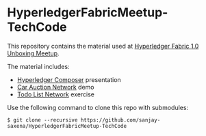 # HyperledgerFabricMeetup-TechCode

This repository contains the material used at [Hyperledger Fabric 1.0 Unboxing
Meetup](https://www.meetup.com/__ms226310904/Hyperledger-Silicon-Valley/events/239491638/?_xtd=gatlbWFpbF9jbGlja9oAJDIxOWVhM2IzLTEyY2QtNDczZS1hYmUzLWJlMzY1NDUxOTY2NQ&_af=event&_af_eid=239491638&expires=1495503559956&sig=e681e08454979b686cb450441b308e2d83b67734).

The material includes:

- [Hyperledger Composer](./Composer.pdf) presentation
- [Car Auction Network](./carauction-network/README.md) demo
- [Todo List Network](./todolist-network/README.md) exercise

Use the following command to clone this repo with submodules:

```
$ git clone --recursive https://github.com/sanjay-saxena/HyperledgerFabricMeetup-TechCode
```

